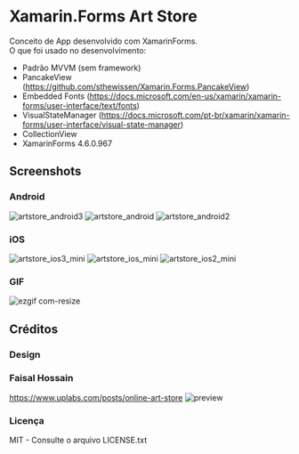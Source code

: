 # Xamarin.Forms Art Store
Conceito de App desenvolvido com XamarinForms. </br>
O que foi usado no desenvolvimento:
- Padrão MVVM (sem framework)
- PancakeView (https://github.com/sthewissen/Xamarin.Forms.PancakeView)
- Embedded Fonts (https://docs.microsoft.com/en-us/xamarin/xamarin-forms/user-interface/text/fonts)
- VisualStateManager (https://docs.microsoft.com/pt-br/xamarin/xamarin-forms/user-interface/visual-state-manager)
- CollectionView
- XamarinForms 4.6.0.967

## Screenshots
### Android
![artstore_android3](https://user-images.githubusercontent.com/11803107/85238468-7f7d2c00-b404-11ea-8e5d-93f583ae2250.jpg)
![artstore_android](https://user-images.githubusercontent.com/11803107/85237361-a5063780-b3fc-11ea-9a24-f8c083619915.jpg)
![artstore_android2](https://user-images.githubusercontent.com/11803107/85237366-b0596300-b3fc-11ea-88f5-1d91c7059b8d.jpg)


### iOS
![artstore_ios3_mini](https://user-images.githubusercontent.com/11803107/85238548-10540780-b405-11ea-87da-e03ce71a5f90.jpg)
![artstore_ios_mini](https://user-images.githubusercontent.com/11803107/85237369-b94a3480-b3fc-11ea-9950-ce3923364f3e.jpg)
![artstore_ios2_mini](https://user-images.githubusercontent.com/11803107/85237381-c36c3300-b3fc-11ea-9161-73552ec70da4.jpg)

### GIF
![ezgif com-resize](https://user-images.githubusercontent.com/11803107/85238723-5493d780-b406-11ea-99a4-d3b592d6ebdd.gif)


## Créditos
### Design
### Faisal Hossain
https://www.uplabs.com/posts/online-art-store
![preview](https://user-images.githubusercontent.com/11803107/85237421-1fcf5280-b3fd-11ea-882d-3a616cfac9b5.png)

### Licença
MIT - Consulte o arquivo LICENSE.txt
